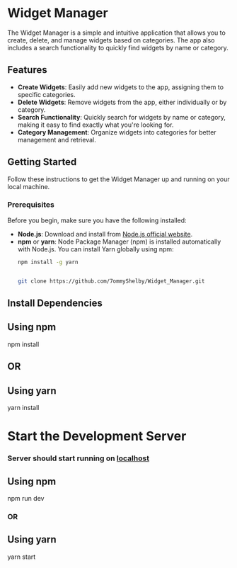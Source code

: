 # Widget Manager

The Widget Manager is a simple and intuitive application that allows you to create, delete, and manage widgets based on categories. The app also includes a search functionality to quickly find widgets by name or category.

## Features

- **Create Widgets**: Easily add new widgets to the app, assigning them to specific categories.
- **Delete Widgets**: Remove widgets from the app, either individually or by category.
- **Search Functionality**: Quickly search for widgets by name or category, making it easy to find exactly what you're looking for.
- **Category Management**: Organize widgets into categories for better management and retrieval.

## Getting Started

Follow these instructions to get the Widget Manager up and running on your local machine.

### Prerequisites

Before you begin, make sure you have the following installed:

- **Node.js**: Download and install from [Node.js official website](https://nodejs.org/).
- **npm** or **yarn**: Node Package Manager (npm) is installed automatically with Node.js. You can install Yarn globally using npm:
  ```bash
  npm install -g yarn


  git clone https://github.com/7ommyShelby/Widget_Manager.git

## Install Dependencies

## Using npm
npm install

## OR

## Using yarn
yarn install

# Start the Development Server

### Server should start running on [localhost](http://localhost:5173/)

## Using npm
npm run dev

### OR

## Using yarn
yarn start



